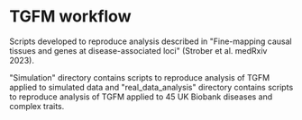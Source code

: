 # TGFM workflow

Scripts developed to reproduce analysis described in "Fine-mapping causal tissues and genes at disease-associated loci" (Strober et al. medRxiv 2023).

"Simulation" directory contains scripts to reproduce analysis of TGFM applied to simulated data and "real_data_analysis" directory contains scripts to reproduce analysis of TGFM applied to 45 UK Biobank diseases and complex traits.
